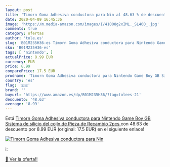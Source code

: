 ```yaml
---
layout: post
title: 'Timorn Goma Adhesiva conductora para Nin al 48.63 % de descuento'
date: 2020-04-09 16:45:36
image: 'https://m.media-amazon.com/images/I/410O8g2xIML._SL400_.jpg'
comments: true
category: ofertas
author: 'tole.es'
slug: 'B01M235H36-es Timorn Goma Adhesiva conductora para Nintendo Game Boy GB...'
sku: 'B01M235H36-es'
tags: [ 'nintendo', ]
actualPrice: 8.99 EUR
currency: EUR
price: 8.99
comparePrice: 17.5 EUR
prodname: 'Timorn Goma Adhesiva conductora para Nintendo Game Boy GB Sistema de silicio del cojín de Pieza de Recambio  2pcs '
country: 'es'
flag: '🇪🇸'
brand: ''
buyurl: 'https://www.amazon.es/dp/B01M235H36/?tag=tolees-21'
descuento: '48.63'
average: '8.99'
---
```


Está [Timorn Goma Adhesiva conductora para Nintendo Game Boy GB Sistema de silicio del cojín de Pieza de Recambio  2pcs ](https://www.amazon.es/dp/B01M235H36/?tag=tolees-21) con 48.63 de descuento por 8.99 EUR (original: 17.5 EUR) en el siguiente enlace!

[![Timorn Goma Adhesiva conductora para Nin](https://m.media-amazon.com/images/I/410O8g2xIML._SL400_.jpg)](https://www.amazon.es/dp/B01M235H36/?tag=tolees-21)

ℹ️:


[🛒 Ver la oferta!!](https://www.amazon.es/dp/B01M235H36/?tag=tolees-21)
